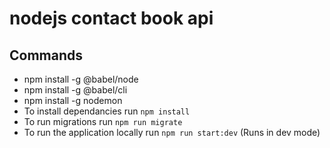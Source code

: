 # nodejs contact book api

## Commands 

* npm install -g @babel/node
* npm install -g @babel/cli
* npm install -g nodemon
* To install dependancies run `npm install`
* To run migrations run `npm run migrate`
* To run the application locally run `npm run start:dev` (Runs in dev mode)
